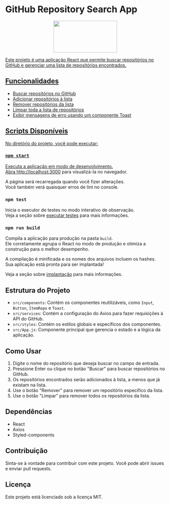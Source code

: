 # GitHub Repository Search App

<p align="center">
<a href="https://web.dio.me/home">
<img  width="200"  height="100"  src="https://hermes.digitalinnovation.one/assets/diome/logo.svg">
</p>

Este projeto é uma aplicação React que permite buscar repositórios no GitHub e gerenciar uma lista de repositórios encontrados.

## Funcionalidades

- Buscar repositórios no GitHub
- Adicionar repositórios à lista
- Remover repositórios da lista
- Limpar toda a lista de repositórios
- Exibir mensagens de erro usando um componente Toast

## Scripts Disponíveis

No diretório do projeto, você pode executar:

### `npm start`

Executa a aplicação em modo de desenvolvimento.\
Abra [http://localhost:3000](http://localhost:3000) para visualizá-la no navegador.

A página será recarregada quando você fizer alterações.\
Você também verá quaisquer erros de lint no console.

### `npm test`

Inicia o executor de testes no modo interativo de observação.\
Veja a seção sobre [executar testes](https://facebook.github.io/create-react-app/docs/running-tests) para mais informações.

### `npm run build`

Compila a aplicação para produção na pasta `build`.\
Ele corretamente agrupa o React no modo de produção e otimiza a construção para o melhor desempenho.

A compilação é minificada e os nomes dos arquivos incluem os hashes.\
Sua aplicação está pronta para ser implantada!

Veja a seção sobre [implantação](https://facebook.github.io/create-react-app/docs/deployment) para mais informações.

## Estrutura do Projeto

- `src/components`: Contém os componentes reutilizáveis, como `Input`, `Button`, `ItemRepo` e `Toast`.
- `src/services`: Contém a configuração do Axios para fazer requisições à API do GitHub.
- `src/styles`: Contém os estilos globais e específicos dos componentes.
- `src/App.js`: Componente principal que gerencia o estado e a lógica da aplicação.

## Como Usar

1. Digite o nome do repositório que deseja buscar no campo de entrada.
2. Pressione Enter ou clique no botão "Buscar" para buscar repositórios no GitHub.
3. Os repositórios encontrados serão adicionados à lista, a menos que já existam na lista.
4. Use o botão "Remover" para remover um repositório específico da lista.
5. Use o botão "Limpar" para remover todos os repositórios da lista.

## Dependências

- React
- Axios
- Styled-components

## Contribuição

Sinta-se à vontade para contribuir com este projeto. Você pode abrir issues e enviar pull requests.

## Licença

Este projeto está licenciado sob a licença MIT.